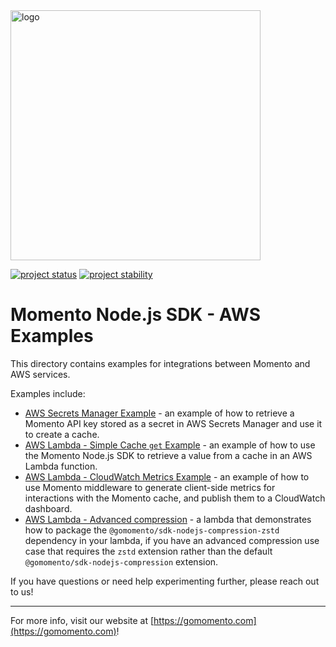 <img src="https://docs.momentohq.com/img/momento-logo-forest.svg" alt="logo" width="400"/>

[![project status](https://momentohq.github.io/standards-and-practices/badges/project-status-official.svg)](https://github.com/momentohq/standards-and-practices/blob/main/docs/momento-on-github.md)
[![project stability](https://momentohq.github.io/standards-and-practices/badges/project-stability-stable.svg)](https://github.com/momentohq/standards-and-practices/blob/main/docs/momento-on-github.md)


# Momento Node.js SDK - AWS Examples

This directory contains examples for integrations between Momento and AWS services.

Examples include:

- [AWS Secrets Manager Example](./secrets-manager) - an example of how to retrieve a Momento API key stored as a secret in AWS Secrets Manager and use it to create a cache.
- [AWS Lambda - Simple Cache `get` Example](./lambda-examples/simple-get) - an example of how to use the Momento Node.js SDK to retrieve a value from a cache in an AWS Lambda function.
- [AWS Lambda - CloudWatch Metrics Example](./lambda-examples/cloudwatch-metrics) - an example of how to use Momento middleware to generate client-side metrics for interactions with the Momento cache, and publish them to a CloudWatch dashboard.
- [AWS Lambda - Advanced compression](./lambda-examples/advanced-compression) - a lambda that demonstrates how to package the `@gomomento/sdk-nodejs-compression-zstd` dependency in your lambda, if you have an advanced compression use case that requires the `zstd` extension rather than the default `@gomomento/sdk-nodejs-compression` extension.

If you have questions or need help experimenting further, please reach out to us!

----------------------------------------------------------------------------------------
For more info, visit our website at [https://gomomento.com](https://gomomento.com)!

